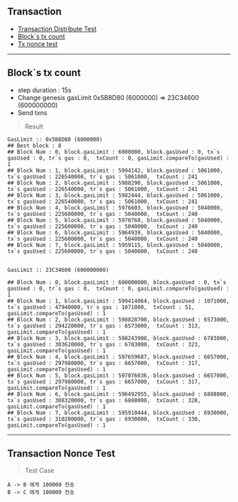 ## Transaction

- <a href="#tx-distribute">Transaction Distribute Test</a>
- <a href="#tx-count">Block`s tx count</a>
- <a href="#tx-nonce">Tx nonce test</a>


<div id="tx-distribute"><div>  

---  


<div id="tx-count"></div>  

## Block`s tx count  

- step duration : 15s
- Change genesis gasLimit 0x5B8D80 (6000000) => 23C34600 (600000000)  
- Send txns  

> Result  

```
GasLimit :: 0x5B8D80 (6000000)
## Best block : 8
## Block Num : 0, block.gasLimit : 6000000, block.gasUsed : 0, tx`s gasUsed : 0, tr`s gas : 0,  txCount : 0, gasLimit.compareTo(gasUsed) : 1
## Block Num : 1, block.gasLimit : 5994142, block.gasUsed : 5061000, tx`s gasUsed : 226540000, tr`s gas : 5061000,  txCount : 241
## Block Num : 2, block.gasLimit : 5988290, block.gasUsed : 5061000, tx`s gasUsed : 226540000, tr`s gas : 5061000,  txCount : 241
## Block Num : 3, block.gasLimit : 5982444, block.gasUsed : 5061000, tx`s gasUsed : 226540000, tr`s gas : 5061000,  txCount : 241
## Block Num : 4, block.gasLimit : 5976603, block.gasUsed : 5040000, tx`s gasUsed : 225600000, tr`s gas : 5040000,  txCount : 240
## Block Num : 5, block.gasLimit : 5970768, block.gasUsed : 5040000, tx`s gasUsed : 225600000, tr`s gas : 5040000,  txCount : 240
## Block Num : 6, block.gasLimit : 5964939, block.gasUsed : 5040000, tx`s gasUsed : 225600000, tr`s gas : 5040000,  txCount : 240
## Block Num : 7, block.gasLimit : 5959115, block.gasUsed : 5040000, tx`s gasUsed : 225600000, tr`s gas : 5040000,  txCount : 240


GasLimit :: 23C34600 (600000000)

## Block Num : 0, block.gasLimit : 600000000, block.gasUsed : 0, tx`s gasUsed : 0, tr`s gas : 0,  txCount : 0, gasLimit.compareTo(gasUsed) : 1
## Block Num : 1, block.gasLimit : 599414064, block.gasUsed : 1071000, tx`s gasUsed : 47940000, tr`s gas : 1071000,  txCount : 51, gasLimit.compareTo(gasUsed) : 1
## Block Num : 2, block.gasLimit : 598828700, block.gasUsed : 6573000, tx`s gasUsed : 294220000, tr`s gas : 6573000,  txCount : 313, gasLimit.compareTo(gasUsed) : 1
## Block Num : 3, block.gasLimit : 598243908, block.gasUsed : 6783000, tx`s gasUsed : 303620000, tr`s gas : 6783000,  txCount : 323, gasLimit.compareTo(gasUsed) : 1
## Block Num : 4, block.gasLimit : 597659687, block.gasUsed : 6657000, tx`s gasUsed : 297980000, tr`s gas : 6657000,  txCount : 317, gasLimit.compareTo(gasUsed) : 1
## Block Num : 5, block.gasLimit : 597076036, block.gasUsed : 6657000, tx`s gasUsed : 297980000, tr`s gas : 6657000,  txCount : 317, gasLimit.compareTo(gasUsed) : 1
## Block Num : 6, block.gasLimit : 596492955, block.gasUsed : 6888000, tx`s gasUsed : 308320000, tr`s gas : 6888000,  txCount : 328, gasLimit.compareTo(gasUsed) : 1
## Block Num : 7, block.gasLimit : 595910444, block.gasUsed : 6930000, tx`s gasUsed : 310200000, tr`s gas : 6930000,  txCount : 330, gasLimit.compareTo(gasUsed) : 1
```

---  

<div id="tx-nonce"></div>  

## Transaction Nonce Test

> Test Case  

```
A -> B 에게 100000 전송
B -> C 에게 100000 전송
```  



 

